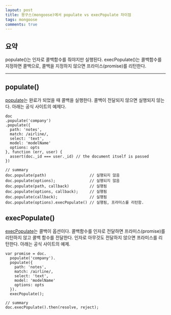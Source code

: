 ```yaml
---
layout: post
title: 몽구스(mongoose)에서 populate vs execPopulate 차이점
tags: mongoose
comments: true
---
```


## 요약
populate()는 인자로 콜백함수를 줘야지만 실행된다. execPopulate()는 콜백함수를 지정하면 콜백으로, 콜백을 지정하지 않으면 프라미스(promise)를 리턴한다.
    
---

## populate()
[populate](https://mongoosejs.com/docs/api.html#document_Document-populate)는 완료가 되었을 때 콜백을 실행한다. 콜백이 전달되지 않으면 실행되지 않는다. 아래는 공식 사이트의 예제다.

```
doc
.populate('company')
.populate({
  path: 'notes',
  match: /airline/,
  select: 'text',
  model: 'modelName'
  options: opts
}, function (err, user) {
  assert(doc._id === user._id) // the document itself is passed
})

// summary
doc.populate(path)                   // 실행되지 않음
doc.populate(options);               // 실행되지 않음
doc.populate(path, callback)         // 실행됨
doc.populate(options, callback);     // 실행됨
doc.populate(callback);              // 실행됨
doc.populate(options).execPopulate() // 실행됨, 프라미스를 리턴함.
```
      
## execPopulate()
[execPopulate](https://mongoosejs.com/docs/api.html#document_Document-execPopulate)는 콜백이 옵션이다. 콜백함수를 인자로 전달하면 프라미스(promise)를 리턴하지 않고 콜백 함수를 전달한다. 인자로 아무것도 전달하지 않으면 프라미스를 리턴한다. 아래는 공식 사이트의 예제.

```
var promise = doc.
  populate('company').
  populate({
    path: 'notes',
    match: /airline/,
    select: 'text',
    model: 'modelName'
    options: opts
  }).
  execPopulate();

// summary
doc.execPopulate().then(resolve, reject);
```
